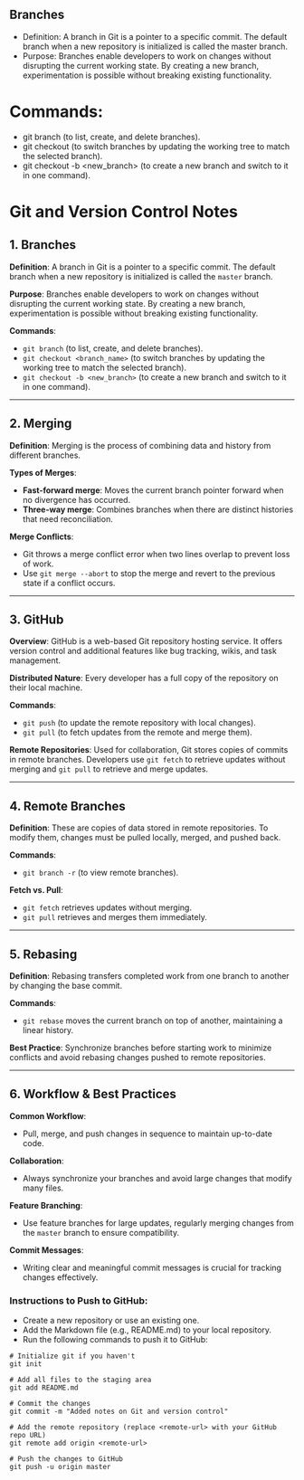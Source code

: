  ## Branches
- Definition: A branch in Git is a pointer to a specific commit. The default branch when a new repository is initialized is called the master branch.
- Purpose: Branches enable developers to work on changes without disrupting the current working state. By creating a new branch, experimentation is possible without breaking existing functionality.
# Commands:
- git branch (to list, create, and delete branches).
- git checkout (to switch branches by updating the working tree to match the selected branch).
- git checkout -b <new_branch> (to create a new branch and switch to it in one command).


# Git and Version Control Notes

## 1. Branches
**Definition**: A branch in Git is a pointer to a specific commit. The default branch when a new repository is initialized is called the `master` branch.

**Purpose**: Branches enable developers to work on changes without disrupting the current working state. By creating a new branch, experimentation is possible without breaking existing functionality.

**Commands**:
- `git branch` (to list, create, and delete branches).
- `git checkout <branch_name>` (to switch branches by updating the working tree to match the selected branch).
- `git checkout -b <new_branch>` (to create a new branch and switch to it in one command).

---

## 2. Merging
**Definition**: Merging is the process of combining data and history from different branches.

**Types of Merges**:
- **Fast-forward merge**: Moves the current branch pointer forward when no divergence has occurred.
- **Three-way merge**: Combines branches when there are distinct histories that need reconciliation.

**Merge Conflicts**:
- Git throws a merge conflict error when two lines overlap to prevent loss of work.
- Use `git merge --abort` to stop the merge and revert to the previous state if a conflict occurs.

---

## 3. GitHub
**Overview**: GitHub is a web-based Git repository hosting service. It offers version control and additional features like bug tracking, wikis, and task management.

**Distributed Nature**: Every developer has a full copy of the repository on their local machine.

**Commands**:
- `git push` (to update the remote repository with local changes).
- `git pull` (to fetch updates from the remote and merge them).

**Remote Repositories**: Used for collaboration, Git stores copies of commits in remote branches. Developers use `git fetch` to retrieve updates without merging and `git pull` to retrieve and merge updates.

---

## 4. Remote Branches
**Definition**: These are copies of data stored in remote repositories. To modify them, changes must be pulled locally, merged, and pushed back.

**Commands**:
- `git branch -r` (to view remote branches).

**Fetch vs. Pull**:
- `git fetch` retrieves updates without merging.
- `git pull` retrieves and merges them immediately.

---

## 5. Rebasing
**Definition**: Rebasing transfers completed work from one branch to another by changing the base commit.

**Commands**:
- `git rebase` moves the current branch on top of another, maintaining a linear history.

**Best Practice**: Synchronize branches before starting work to minimize conflicts and avoid rebasing changes pushed to remote repositories.

---

## 6. Workflow & Best Practices
**Common Workflow**:
- Pull, merge, and push changes in sequence to maintain up-to-date code.

**Collaboration**:
- Always synchronize your branches and avoid large changes that modify many files.

**Feature Branching**:
- Use feature branches for large updates, regularly merging changes from the `master` branch to ensure compatibility.

**Commit Messages**:
- Writing clear and meaningful commit messages is crucial for tracking changes effectively.


### Instructions to Push to GitHub:
- Create a new repository or use an existing one.
- Add the Markdown file (e.g., README.md) to your local repository.
- Run the following commands to push it to GitHub:
```
# Initialize git if you haven't
git init

# Add all files to the staging area
git add README.md

# Commit the changes
git commit -m "Added notes on Git and version control"

# Add the remote repository (replace <remote-url> with your GitHub repo URL)
git remote add origin <remote-url>

# Push the changes to GitHub
git push -u origin master
```
